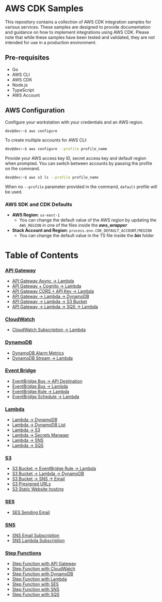 # AWS CDK Samples

This repository contains a collection of AWS CDK integration samples for various services. These samples are designed to provide documentation and guidance on how to implement integrations using AWS CDK. Please note that while these samples have been tested and validated, they are not intended for use in a production environment.

## Pre-requisites
* Go
* AWS CLI
* AWS CDK
* Node.js
* TypeScript
* AWS Account

## AWS Configuration
Configure your workstation with your credentials and an AWS region.
```bash
dev@dev:~$ aws configure
```

To create multiple accounts for AWS CLI:
```bash
dev@dev:~$ aws configure --profile profile_name
```

Provide your AWS access key ID, secret access key and default region when prompted. You can switch between accounts by passing the profile on the command.
```bash
dev@dev:~$ aws s3 ls --profile profile_name
```

When no `--profile` parameter provided in the command, `default` profile will be used.

### AWS SDK and CDK Defaults
* **AWS Region**: `us-east-1`
  * You can change the default value of the AWS region by updating the `AWS_REGION` in one of the files inside the ***aws_wrapper***
* **Stack Account and Region**: `process.env.CDK_DEFAULT_ACCOUNT/REGION`
  * You can change the default value in the TS file inside the ***bin*** folder

# Table of Contents

### [API Gateway](api-gateway/)
* [API Gateway Async → Lambda](api-gateway/api-gateway-async-lambda/README.md)
* [API Gateway + Cognito → Lambda](api-gateway/api-gateway-cognito-lambda/README.md)
* [API Gateway CORS + API Key → Lambda](api-gateway/api-gateway-cors-lambda/README.md)
* [API Gateway → Lambda → DynamoDB](api-gateway/api-gateway-lambda-dynamodb/README.md)
* [API Gateway → Lambda → S3 Bucket](api-gateway/api-gateway-lambda-s3/README.md)
* [API Gateway → Lambda → SQS → Lambda](api-gateway/api-gateway-lambda-sqs/README.md)

### [CloudWatch](cloudwatch/)
* [CloudWatch Subscription → Lambda](cloudwatch/cloudwatch-subscription-lambda/README.md)

### [DynamoDB](dynamodb/README.md)
* [DynamoDB Alarm Metrics](dynamodb/dynamodb-alarm-metrics/README.md)
* [DynamoDB Stream → Lambda](dynamodb/dynamodb-stream-lambda/README.md)

### [Event Bridge](event-bridge/)
* [EventBridge Bus → API Destination](event-bridge/event-bridge-api-destination/README.md)
* [EventBridge Bus → Lambda](event-bridge/event-bridge-bus-lambda/README.md)
* [EventBridge Rule → Lambda](event-bridge/event-bridge-rule-lambda/README.md)
* [EventBridge Schedule → Lambda](event-bridge/event-bridge-schedule-lambda/README.md)

### [Lambda](lambda/)
* [Lambda → DynamoDB](lambda/lambda-dynamodb/README.md)
* [Lambda → DynamoDB List](lambda/lambda-dynamodb-list/README.md)
* [Lambda → S3](lambda/lambda-s3/README.md)
* [Lambda → Secrets Manager](lambda/lambda-secretsmanager/README.md)
* [Lambda → SNS](lambda/lambda-sns/README.md)
* [Lambda → SQS](lambda/lambda-sqs/README.md)

### [S3](s3/)
* [S3 Bucket → EventBridge Rule → Lambda](s3/s3-eventbridge-lambda/README.md)
* [S3 Bucket → Lambda → DynamoDB](s3/s3-lambda-dynamodb/README.md)
* [S3 Bucket → SNS → Email](s3/s3-sns/README.md)
* [S3 Presigned URLs](s3/s3-presigned-urls/README.md)
* [S3 Static Website hosting](s3/s3-website/README.md)

### [SES](ses/)
* [SES Sending Email](ses/ses-send-email/README.md)

### [SNS](sns/)
* [SNS Email Subscription](sns/sns-email-subscription/README.md)
* [SNS Lambda Subscription](sns/sns-lambda-subscription/README.md)

### [Step Functions](step-functions/)
* [Step Function with API Gateway](step-functions/step-functions-api-gateway/README.md)
* [Step Function with CloudWatch](step-functions/step-functions-cloudwatch/README.md)
* [Step Function with DynamoDB](step-functions/step-functions-dynamodb/README.md)
* [Step Function with Lambda](step-functions/step-functions-lambda/README.md)
* [Step Function with SES](step-functions/step-functions-ses/README.md)
* [Step Function with SNS](step-functions/step-functions-sns/README.md)
* [Step Function with SQS](step-functions/step-functions-sqs/README.md)